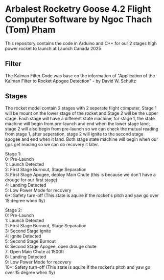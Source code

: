 # Arbalest Rocketry Goose 4.2 Flight Computer Software by Ngoc Thach (Tom) Pham

This repository contains the code in Arduino and C++ for our 2 stages high power rocket to launch at Launch Canada 2025  

## Filter
The Kalman Filter Code was base on the information of "Application of the Kalman Filter to Rocket Apogee Detection" - by David W. Schultz 

## Stages

The rocket model contain 2 stages with 2 seperate flight computer, Stage 1 will be mount on the lower stage of the rocket and Stage 2 will be the upper stage. Each stage will have a different state machine, for stage 1, the state machine will begin from pre-launch and end when the lower stage land; stage 2 will also begin from pre-launch so we can check the mutual reading from stage 1, after seperation, stage 2 will ignite to the second stage apogee and end when it land. Both stage state machine will begin when our gps get reading so we can do recovery it later.  

Stage 1:  
0: Pre-Launch  
1: Launch Detected  
2: First Stage Burnout, Stage Separation  
3: First Stage Apogee, deploy Main Chute (this is because we don't have a drouge for our first stage)  
4: Landing Detected  
5: Low Power Mode for recovery  
6*: Safety turn-off (This state is aquire if the rocket's pitch and yaw go over 15 degree when fly)  

Stage 2:  
0: Pre-Launch  
1: Launch Detected  
2: First Stage Burnout, Stage Separation  
3: Second Stage Ignite  
4: Ignite Detected  
5: Second Stage Burnout  
6: Second Stage Apogee, open drouge chute  
7: Open Main Chute at 1500ft  
8: Landing Detected  
9: Low Power Mode for recovery  
10*: Safety turn-off (This state is aquire if the rocket's pitch and yaw go over 15 degree when fly)  
